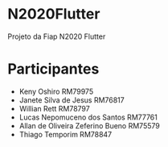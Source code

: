 # N2020Flutter
Projeto da Fiap N2020 Flutter
# Participantes
- Keny Oshiro RM79975
- Janete Silva de Jesus RM76817
- Willian Rett RM78797
- Lucas Nepomuceno dos Santos RM77761
- Allan de Oliveira Zeferino Bueno RM75579
- Thiago Temporim RM78847
